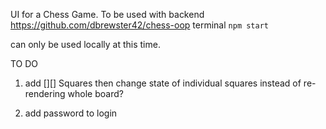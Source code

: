 UI for a Chess Game. To be used with backend https://github.com/dbrewster42/chess-oop
terminal ```npm start```

can only be used locally at this time. 


TO DO

1. add [][] Squares
    then change state of individual squares instead of re-rendering whole board?

2. add password to login